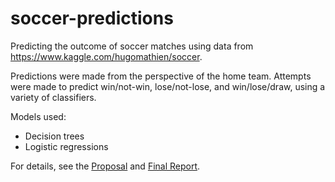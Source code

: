 # soccer-predictions
Predicting the outcome of soccer matches using data from https://www.kaggle.com/hugomathien/soccer.

Predictions were made from the perspective of the home team. Attempts were made to predict win/not-win, 
lose/not-lose, and win/lose/draw, using a variety of classifiers.

Models used:
* Decision trees
* Logistic regressions

For details, see the [Proposal](proposal/proposal.pdf) and [Final Report](report/report.pdf).
